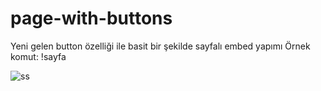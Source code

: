 # page-with-buttons
Yeni gelen button özelliği ile basit bir şekilde sayfalı embed yapımı
Örnek komut: !sayfa


![ss](https://i.im.ge/2021/06/26/riDLF.png)
